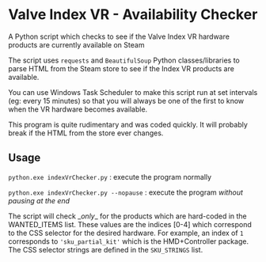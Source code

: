 # Valve Index VR - Availability Checker
A Python script which checks to see if the Valve Index VR hardware products are currently available on Steam

The script uses `requests` and `BeautifulSoup` Python classes/libraries to parse HTML from the Steam store to see if the Index VR products are available.

You can use Windows Task Scheduler to make this script run at set intervals (eg: every 15 minutes) so that you will always be one of the first to know when the VR hardware becomes available.

This program is quite rudimentary and was coded quickly. It will probably break if the HTML from the store ever changes. 

## Usage

`python.exe indexVrChecker.py` : execute the program normally

`python.exe indexVrChecker.py --nopause` : execute the program *without pausing at the end*

The script will check \_*only*\_ for the products which are hard-coded in the WANTED_ITEMS list. These values are the indices [0-4] which correspond to the CSS selector for the desired hardware. For example, an index of `1` corresponds to `'sku_partial_kit'` which is the HMD+Controller package. The CSS selector strings are defined in the `SKU_STRINGS` list.
